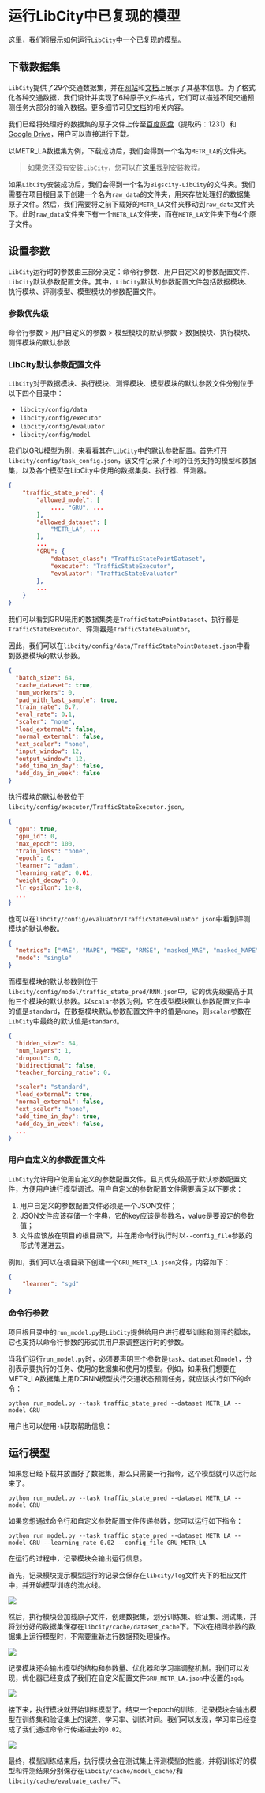 # 运行LibCity中已复现的模型

这里，我们将展示如何运行`LibCity`中一个已复现的模型。

## 下载数据集

`LibCity`提供了29个交通数据集，并在[网站](https://libcity.github.io/Bigscity-LibCity-Website/#/data)和[文档](../user_guide/data/raw_data.md)上展示了其基本信息。为了格式化各种交通数据，我们设计并实现了6种原子文件格式，它们可以描述不同交通预测任务大部分的输入数据。更多细节可见[文档](../user_guide/data/atomic_files.md)的相关内容。

我们已经将处理好的数据集的原子文件上传至[百度网盘](https://pan.baidu.com/s/1qEfcXBO-QwZfiT0G3IYMpQ#list/path=%2F)（提取码：1231）和[Google Drive](https://drive.google.com/drive/folders/1g5v2Gq1tkOq8XO0HDCZ9nOTtRpB6-gPe)，用户可以直接进行下载。

以METR_LA数据集为例，下载成功后，我们会得到一个名为`METR_LA`的文件夹。

> 如果您还没有安装`LibCity`，您可以在[这里](install_quick_start.md)找到安装教程。

如果`LibCity`安装成功后，我们会得到一个名为`Bigscity-LibCity`的文件夹。我们需要在项目根目录下创建一个名为`raw_data`的文件夹，用来存放处理好的数据集原子文件。然后，我们需要将之前下载好的`METR_LA`文件夹移动到`raw_data`文件夹下。此时`raw_data`文件夹下有一个`METR_LA`文件夹，而在`METR_LA`文件夹下有4个原子文件。

## 设置参数

`LibCity`运行时的参数由三部分决定：命令行参数、用户自定义的参数配置文件、`LibCity`默认参数配置文件。其中，`LibCity`默认的参数配置文件包括数据模块、执行模块、评测模型、模型模块的参数配置文件。

### 参数优先级

命令行参数 > 用户自定义的参数 > 模型模块的默认参数 > 数据模块、执行模块、测评模块的默认参数

### LibCity默认参数配置文件

`LibCity`对于数据模块、执行模块、测评模块、模型模块的默认参数文件分别位于以下四个目录中：

- `libcity/config/data`
- `libcity/config/executor`
- `libcity/config/evaluator`
- `libcity/config/model`

我们以GRU模型为例，来看看其在`LibCity`中的默认参数配置。首先打开`libcity/config/task_config.json`，该文件记录了不同的任务支持的模型和数据集，以及各个模型在LibCity中使用的数据集类、执行器、评测器。

```json
{
    "traffic_state_pred": {
        "allowed_model": [
            ..., "GRU", ...
        ],
        "allowed_dataset": [
        	"METR_LA", ...    
        ],
        ...
        "GRU": {
            "dataset_class": "TrafficStatePointDataset",
            "executor": "TrafficStateExecutor",
            "evaluator": "TrafficStateEvaluator"
        },
        ...
    }
}
```

我们可以看到GRU采用的数据集类是`TrafficStatePointDataset`、执行器是`TrafficStateExecutor`、评测器是`TrafficStateEvaluator`。

因此，我们可以在`libcity/config/data/TrafficStatePointDataset.json`中看到数据模块的默认参数。

```json
{
  "batch_size": 64,
  "cache_dataset": true,
  "num_workers": 0,
  "pad_with_last_sample": true,
  "train_rate": 0.7,
  "eval_rate": 0.1,
  "scaler": "none",
  "load_external": false,
  "normal_external": false,
  "ext_scaler": "none",
  "input_window": 12,
  "output_window": 12,
  "add_time_in_day": false,
  "add_day_in_week": false
}
```

执行模块的默认参数位于`libcity/config/executor/TrafficStateExecutor.json`。

```json
{
  "gpu": true,
  "gpu_id": 0,
  "max_epoch": 100,
  "train_loss": "none",
  "epoch": 0,
  "learner": "adam",
  "learning_rate": 0.01,
  "weight_decay": 0,
  "lr_epsilon": 1e-8,
  ...
}
```

也可以在`libcity/config/evaluator/TrafficStateEvaluator.json`中看到评测模块的默认参数。

```json
{
  "metrics": ["MAE", "MAPE", "MSE", "RMSE", "masked_MAE", "masked_MAPE", "masked_MSE", "masked_RMSE", "R2", "EVAR"],
  "mode": "single"
}
```

而模型模块的默认参数则位于`libcity/config/model/traffic_state_pred/RNN.json`中，它的优先级要高于其他三个模块的默认参数。以`scalar`参数为例，它在模型模块默认参数配置文件中的值是`standard`，在数据模块默认参数配置文件中的值是`none`，则`scalar`参数在`LibCity`中最终的默认值是`standard`。

```json
{
  "hidden_size": 64,
  "num_layers": 1,
  "dropout": 0,
  "bidirectional": false,
  "teacher_forcing_ratio": 0,

  "scaler": "standard",
  "load_external": true,
  "normal_external": false,
  "ext_scaler": "none",
  "add_time_in_day": true,
  "add_day_in_week": false,
  ...
}
```

### 用户自定义的参数配置文件

`LibCity`允许用户使用自定义的参数配置文件，且其优先级高于默认参数配置文件，方便用户进行模型调试。用户自定义的参数配置文件需要满足以下要求：

1. 用户自定义的参数配置文件必须是一个JSON文件；
2. JSON文件应该存储一个字典，它的key应该是参数名，value是要设定的参数值；
3. 文件应该放在项目的根目录下，并在用命令行执行时以`--config_file`参数的形式传递进去。

例如，我们可以在根目录下创建一个`GRU_METR_LA.json`文件，内容如下：

```json
{
    "learner": "sgd"
}
```

### 命令行参数

项目根目录中的`run_model.py`是`LibCity`提供给用户进行模型训练和测评的脚本，它也支持以命令行参数的形式供用户来调整运行时的参数。

当我们运行`run_model.py`时，必须要声明三个参数是`task`、`dataset`和`model`，分别表示要执行的任务、使用的数据集和使用的模型。例如，如果我们想要在METR_LA数据集上用DCRNN模型执行交通状态预测任务，就应该执行如下的命令：

```
python run_model.py --task traffic_state_pred --dataset METR_LA --model GRU
```

用户也可以使用`-h`获取帮助信息：

## 运行模型

如果您已经下载并放置好了数据集，那么只需要一行指令，这个模型就可以运行起来了。

```
python run_model.py --task traffic_state_pred --dataset METR_LA --model GRU
```

如果您想通过命令行和自定义参数配置文件传递参数，您可以运行如下指令：

```
python run_model.py --task traffic_state_pred --dataset METR_LA --model GRU --learning_rate 0.02 --config_file GRU_METR_LA
```

在运行的过程中，记录模块会输出运行信息。

首先，记录模块提示模型运行的记录会保存在`libcity/log`文件夹下的相应文件中，并开始模型训练的流水线。

![](/_static/run_model1.png)

然后，执行模块会加载原子文件，创建数据集，划分训练集、验证集、测试集，并将划分好的数据集保存在`libcity/cache/dataset_cache`下。下次在相同参数的数据集上运行模型时，不需要重新进行数据预处理操作。

![](/_static/run_model2.png)

记录模块还会输出模型的结构和参数量、优化器和学习率调整机制。我们可以发现，优化器已经变成了我们在自定义配置文件`GRU_METR_LA.json`中设置的`sgd`。

![](/_static/run_model3.png)

接下来，执行模块就开始训练模型了。结束一个epoch的训练，记录模块会输出模型在训练集和验证集上的误差、学习率、训练时间。我们可以发现，学习率已经变成了我们通过命令行传递进去的`0.02`。

![](/_static/run_model4.png)

最终，模型训练结束后，执行模块会在测试集上评测模型的性能，并将训练好的模型和评测结果分别保存在`libcity/cache/model_cache/`和`libcity/cache/evaluate_cache/`下。